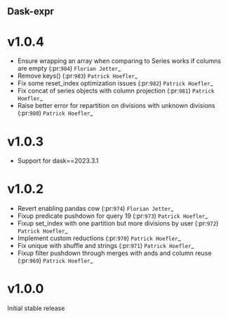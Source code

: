 ## Dask-expr

# v1.0.4

- Ensure wrapping an array when comparing to Series works if columns are empty (:pr:`984`) `Florian Jetter`_
- Remove keys() (:pr:`983`) `Patrick Hoefler`_
- Fix some reset_index optimization issues (:pr:`982`) `Patrick Hoefler`_
- Fix concat of series objects with column projection (:pr:`981`) `Patrick Hoefler`_
- Raise better error for repartition on divisions with unknown divisions (:pr:`980`) `Patrick Hoefler`_

# v1.0.3
- Support for dask==2023.3.1

# v1.0.2

- Revert enabling pandas cow (:pr:`974`) `Florian Jetter`_
- Fixup predicate pushdown for query 19 (:pr:`973`) `Patrick Hoefler`_
- Fixup set_index with one partition but more divisions by user (:pr:`972`) `Patrick Hoefler`_
- Implement custom reductions (:pr:`970`) `Patrick Hoefler`_
- Fix unique with shuffle and strings (:pr:`971`) `Patrick Hoefler`_
- Fixup filter pushdown through merges with ands and column reuse (:pr:`969`) `Patrick Hoefler`_

# v1.0.0

Initial stable release

